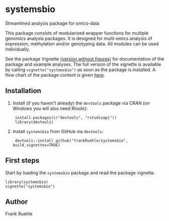 # systemsbio #
Streamlined analysis package for omics-data

This package consists of modularized wrapper functions for multiple genomics analysis packages. 
It is designed for multi-omics analysis of expression, methylation and/or genotyping data. 
All modules can be used individually.

See the package Vignette [(version without figures)](./vignettes/systemsbio.Rmd) for documentation of the package and example analyses. The full version of the vignette is available by calling `vignette("systemsbio")` as soon as the package is installed. A flow chart of the package content is given [here](https://www.draw.io/?lightbox=1&highlight=0000ff&edit=_blank&layers=1&nav=1&title=Pipeline_Systems_Biology.html#Uhttps%3A%2F%2Fdrive.google.com%2Fuc%3Fid%3D12uDryY6msteXpXoty8qFtpvZjfTxz6MR%26export%3Ddownload).

## Installation

1. Install (if you haven't already) the `devtools` package via CRAN (on Windows you will also need Rtools):

        install.packages(c("devtools", "rstudioapi"))
        library(devtools)

2. Install `systemsbio` from GitHub via `devtools`:

        devtools::install_github("frankRuehle/systemsbio", build_vignettes=TRUE)


## First steps
Start by loading the `systemsbio` package and read the package vignette.

    library(systemsbio)
    vignette("systemsbio")


## Author
Frank Ruehle